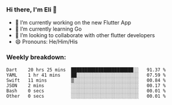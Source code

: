 ### Hi there, I'm Eli 👋
- 🔭 I’m currently working on the new Flutter App
- 🌱 I’m currently learning Go
- 🦄 I’m looking to collaborate with other flutter developers
- 😄 Pronouns: He/Him/His

### Weekly breakdown:
<!--START_SECTION:waka-->

```text
Dart    20 hrs 25 mins  ███████████████████████░░   91.37 %
YAML    1 hr 41 mins    ██░░░░░░░░░░░░░░░░░░░░░░░   07.59 %
Swift   11 mins         ▒░░░░░░░░░░░░░░░░░░░░░░░░   00.84 %
JSON    2 mins          ░░░░░░░░░░░░░░░░░░░░░░░░░   00.17 %
Bash    0 secs          ░░░░░░░░░░░░░░░░░░░░░░░░░   00.01 %
Other   0 secs          ░░░░░░░░░░░░░░░░░░░░░░░░░   00.01 %
```

<!--END_SECTION:waka-->
